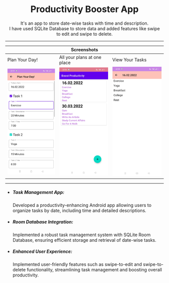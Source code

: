 # <h1 align="center">Productivity Booster  App</h1>
<p align="center"> It's an app to store date-wise tasks with time and description. <br>
I have used SQLite Database to store data and added features like swipe<br>
to edit and swipe to delete.</p>
<hr size="4" noshade="">
<table>
    <thead>
        <tr>
          <th colspan="3"><b>Screenshots</b></th>
        </tr>
    </thead>
    <tbody>
        <tr>
            <td>Plan Your Day!</td>
            <td>All your plans at one place</td>
            <td>View Your Tasks</td>
        </tr>
        <tr>
            <td><img src="img1.jpeg" widht="300"></td>
            <td><img src="img2.jpeg" widht="300"></td>
            <td><img src="img3.jpeg" widht="300"></td>
        </tr>
    </tbody>
</table>
<hr size="4" noshade="">
<ul>
    <li><h5>Task Management App:</h5>Developed a productivity-enhancing Android app allowing users to organize tasks by date, including time and detailed descriptions.</li>
    <li><h5>Room Database Integration:</h5>Implemented a robust task management system with SQLite Room Database, ensuring efficient storage and retrieval of date-wise tasks.</li>
    <li><h5>Enhanced User Experience:</h5>Implemented user-friendly features such as swipe-to-edit and swipe-to-delete functionality, streamlining task management and boosting overall productivity.</li>
</ul>
